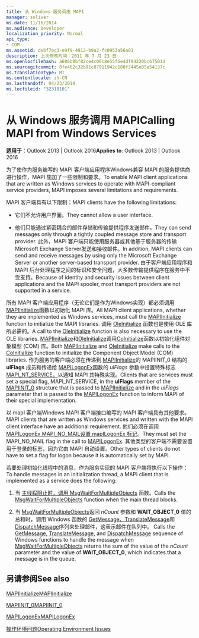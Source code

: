 ```yaml
---
title: 从 Windows 服务调用 MAPI
manager: soliver
ms.date: 11/16/2014
ms.audience: Developer
localization_priority: Normal
api_type:
- COM
ms.assetid: debf7ec3-e9f9-4912-b9a2-fc0953a56a01
description: 上次修改时间：2011 年 7 月 23 日
ms.openlocfilehash: a606b8bf82ce4c06c8e55f6e4df94220bc67501d
ms.sourcegitcommit: 8fe462c32b91c87911942c188f3445e85a54137c
ms.translationtype: MT
ms.contentlocale: zh-CN
ms.lasthandoff: 04/23/2019
ms.locfileid: "32318101"
---
```

# <a name="calling-mapi-from-windows-services"></a><span data-ttu-id="820cf-103">从 Windows 服务调用 MAPI</span><span class="sxs-lookup"><span data-stu-id="820cf-103">Calling MAPI from Windows Services</span></span>

  
  
<span data-ttu-id="820cf-104">**适用于**：Outlook 2013 | Outlook 2016</span><span class="sxs-lookup"><span data-stu-id="820cf-104">**Applies to**: Outlook 2013 | Outlook 2016</span></span> 
  
<span data-ttu-id="820cf-105">为了使作为服务编写的 MAPI 客户端应用程序Windows兼容 MAPI 的服务提供商进行操作，MAPI 施加了一些限制和要求。</span><span class="sxs-lookup"><span data-stu-id="820cf-105">To enable MAPI client applications that are written as Windows services to operate with MAPI-compliant service providers, MAPI imposes several limitations and requirements.</span></span>
  
<span data-ttu-id="820cf-106">MAPI 客户端具有以下限制：</span><span class="sxs-lookup"><span data-stu-id="820cf-106">MAPI clients have the following limitations:</span></span>
  
- <span data-ttu-id="820cf-107">它们不允许用户界面。</span><span class="sxs-lookup"><span data-stu-id="820cf-107">They cannot allow a user interface.</span></span>
    
- <span data-ttu-id="820cf-108">他们只能通过紧密耦合的邮件存储和传输提供程序发送邮件。</span><span class="sxs-lookup"><span data-stu-id="820cf-108">They can send messages only through a tightly coupled message store and transport provider.</span></span> <span data-ttu-id="820cf-109">此外，MAPI 客户端只能使用服务器或其他基于服务器的传输Microsoft Exchange Server发送和接收邮件。</span><span class="sxs-lookup"><span data-stu-id="820cf-109">In addition, MAPI clients can send and receive messages by using only the Microsoft Exchange Server or another server-based transport provider.</span></span> <span data-ttu-id="820cf-110">由于客户端应用程序和 MAPI 后台处理程序之间的标识和安全问题，大多数传输提供程序在服务中不受支持。</span><span class="sxs-lookup"><span data-stu-id="820cf-110">Because of identity and security issues between client applications and the MAPI spooler, most transport providers are not supported in a service.</span></span> 
    
<span data-ttu-id="820cf-111">所有 MAPI 客户端应用程序（无论它们是作为Windows实现）都必须调用[MAPIInitialize](mapiinitialize.md)函数以初始化 MAPI 库。</span><span class="sxs-lookup"><span data-stu-id="820cf-111">All MAPI client applications, whether they are implemented as Windows services, must call the [MAPIInitialize](mapiinitialize.md) function to initialize the MAPI libraries.</span></span> <span data-ttu-id="820cf-112">调用 [OleInitialize](https://msdn.microsoft.com/library/ms690134%28v=VS.85%29.aspx) 函数也是使用 OLE 库所必需的。</span><span class="sxs-lookup"><span data-stu-id="820cf-112">A call to the [OleInitialize](https://msdn.microsoft.com/library/ms690134%28v=VS.85%29.aspx) function is also necessary to use the OLE libraries.</span></span> <span data-ttu-id="820cf-113">[MAPIInitialize](mapiinitialize.md)和[OleInitialize](https://msdn.microsoft.com/library/ms690134%28v=VS.85%29.aspx)调用[CoInitialize](https://msdn.microsoft.com/library/ms678543%28VS.85%29.aspx)函数以初始化组件对象模型 (COM) 库。</span><span class="sxs-lookup"><span data-stu-id="820cf-113">Both [MAPIInitialize](mapiinitialize.md) and [OleInitialize](https://msdn.microsoft.com/library/ms690134%28v=VS.85%29.aspx) make calls to the [CoInitialize](https://msdn.microsoft.com/library/ms678543%28VS.85%29.aspx) function to initialize the Component Object Model (COM) libraries.</span></span> <span data-ttu-id="820cf-114">作为服务的客户端必须在传递到 [MAPIInitialize](mapiinitialize.md)的 MAPIINIT_0 结构的 **ulFlags** 成员和传递给 [MAPILogonEx](mapilogonex.md)函数的 _ulFlags_ 参数中设置特殊标志 [MAPI_NT_SERVICE，](mapiinit_0.md)以通知 MAPI 其特殊实现。</span><span class="sxs-lookup"><span data-stu-id="820cf-114">Clients that are services must set a special flag, MAPI_NT_SERVICE, in the **ulFlags** member of the [MAPIINIT_0](mapiinit_0.md) structure that is passed to [MAPIInitialize](mapiinitialize.md) and in the  _ulFlags_ parameter that is passed to the [MAPILogonEx](mapilogonex.md) function to inform MAPI of their special implementation.</span></span> 
  
<span data-ttu-id="820cf-115">以 mapI 客户端Windows MAPI 客户端接口编写的 MAPI 客户端具有其他要求。</span><span class="sxs-lookup"><span data-stu-id="820cf-115">MAPI clients that are written as Windows services and written with the MAPI client interface have an additional requirement.</span></span> <span data-ttu-id="820cf-116">他们必须在调用 [MAPILogonEx MAPI_NO_MAIL设置 mapILogonEx 标记](mapilogonex.md)。</span><span class="sxs-lookup"><span data-stu-id="820cf-116">They must set the MAPI_NO_MAIL flag in the call to [MAPILogonEx](mapilogonex.md).</span></span> <span data-ttu-id="820cf-117">其他类型的客户端不需要设置用于登录的标志，因为它由 MAPI 自动设置。</span><span class="sxs-lookup"><span data-stu-id="820cf-117">Other types of clients do not have to set a flag for logon because it is automatically set by MAPI.</span></span>
  
<span data-ttu-id="820cf-118">若要处理初始化线程中的消息，作为服务实现的 MAPI 客户端将执行以下操作：</span><span class="sxs-lookup"><span data-stu-id="820cf-118">To handle messages in an initialization thread, a MAPI client that is implemented as a service does the following:</span></span>
  
1. <span data-ttu-id="820cf-119">当 [主线程阻止时，调用 MsgWaitForMultipleObjects](https://msdn.microsoft.com/library/ms684242%28VS.85%29.aspx) 函数。</span><span class="sxs-lookup"><span data-stu-id="820cf-119">Calls the [MsgWaitForMultipleObjects](https://msdn.microsoft.com/library/ms684242%28VS.85%29.aspx) function when the main thread blocks.</span></span> 
    
2. <span data-ttu-id="820cf-120">当 [MsgWaitForMultipleObjects](https://msdn.microsoft.com/library/ms684242%28VS.85%29.aspx)返回 _nCount_ 参数和 **WAIT_OBJECT_0** 值的总和时，调用 Windows 函数的 [GetMessage、TranslateMessage](https://msdn.microsoft.com/library/ms644936%28VS.85%29.aspx)和 [DispatchMessage](https://msdn.microsoft.com/library/ms644934%28VS.85%29.aspx)序列来处理邮件，这表示邮件在队列中。 [](https://msdn.microsoft.com/library/ms644955%28VS.85%29.aspx)</span><span class="sxs-lookup"><span data-stu-id="820cf-120">Calls the [GetMessage](https://msdn.microsoft.com/library/ms644936%28VS.85%29.aspx), [TranslateMessage](https://msdn.microsoft.com/library/ms644955%28VS.85%29.aspx), and [DispatchMessage](https://msdn.microsoft.com/library/ms644934%28VS.85%29.aspx) sequence of Windows functions to handle the message when [MsgWaitForMultipleObjects](https://msdn.microsoft.com/library/ms684242%28VS.85%29.aspx) returns the sum of the value of the  _nCount_ parameter and the value of **WAIT_OBJECT_0**, which indicates that a message is in the queue.</span></span>
    
## <a name="see-also"></a><span data-ttu-id="820cf-121">另请参阅</span><span class="sxs-lookup"><span data-stu-id="820cf-121">See also</span></span>



[<span data-ttu-id="820cf-122">MAPIInitialize</span><span class="sxs-lookup"><span data-stu-id="820cf-122">MAPIInitialize</span></span>](mapiinitialize.md)
  
[<span data-ttu-id="820cf-123">MAPIINIT_0</span><span class="sxs-lookup"><span data-stu-id="820cf-123">MAPIINIT_0</span></span>](mapiinit_0.md)
  
[<span data-ttu-id="820cf-124">MAPILogonEx</span><span class="sxs-lookup"><span data-stu-id="820cf-124">MAPILogonEx</span></span>](mapilogonex.md)


[<span data-ttu-id="820cf-125">操作环境问题</span><span class="sxs-lookup"><span data-stu-id="820cf-125">Operating Environment Issues</span></span>](operating-environment-issues.md)

